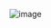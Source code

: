 ![image](https://github.com/leylamatar/html-css-template/assets/59232417/1dbffa6b-282f-4e3e-bb16-b5a98662b12a)
